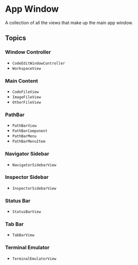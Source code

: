 # App Window

A collection of all the views that make up the main app window.

## Topics

### Window Controller

- ``CodeEditWindowController``
- ``WorkspaceView``

### Main Content

- ``CodeFileView``
- ``ImageFileView``
- ``OtherFileView``

### PathBar

- ``PathBarView``
- ``PathBarComponent``
- ``PathBarMenu``
- ``PathBarMenuItem``

### Navigator Sidebar

- ``NavigatorSidebarView``

### Inspector Sidebar

- ``InspectorSidebarView``

### Status Bar

- ``StatusBarView``

### Tab Bar

- ``TabBarView``

### Terminal Emulator

- ``TerminalEmulatorView``
